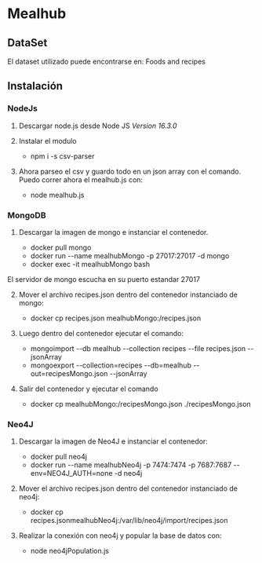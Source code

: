 # Mealhub

## DataSet

El dataset utilizado puede encontrarse en: <a src="https://www.kaggle.com/shuyangli94/food-com-recipes-and-user-interactions?select=RAW_recipes.csv">Foods and recipes</a>

## Instalación

### NodeJs

1. Descargar node.js desde <a src="https://nodejs.org/es/">Node JS</a> *Version 16.3.0* 

2. Instalar el modulo

    * npm i -s csv-parser

3. Ahora parseo el csv y guardo todo en un json array con el comando. Puedo correr ahora el mealhub.js con: 

    * node mealhub.js

### MongoDB

1. Descargar la imagen de mongo e instanciar el contenedor.

    * docker pull mongo
    * docker run --name mealhubMongo -p 27017:27017 -d mongo
    * docker exec -it mealhubMongo bash

El servidor de mongo escucha en su puerto estandar 27017

2. Mover el archivo recipes.json dentro del contenedor instanciado de mongo:
    * docker cp recipes.json mealhubMongo:/recipes.json

3. Luego dentro del contenedor ejecutar el comando:

    * mongoimport --db mealhub --collection recipes --file recipes.json --jsonArray
    * mongoexport --collection=recipes --db=mealhub --out=recipesMongo.json --jsonArray
4. Salir del contenedor y ejecutar el comando
    * docker cp mealhubMongo:/recipesMongo.json ./recipesMongo.json


### Neo4J

1.  Descargar la imagen de Neo4J e instanciar el contenedor:

    * docker pull neo4j
    * docker run --name mealhubNeo4j -p 7474:7474 -p 7687:7687 --env=NEO4J_AUTH=none -d neo4j

2. Mover el archivo recipes.json dentro del contenedor instanciado de neo4j:
    * docker cp recipes.jsonmealhubNeo4j:/var/lib/neo4j/import/recipes.json

3. Realizar la conexión con neo4j y popular la base de datos con:

    * node neo4jPopulation.js

